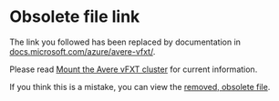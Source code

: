 # Obsolete file link

The link you followed has been replaced by documentation in [docs.microsoft.com/azure/avere-vfxt/](https://docs.microsoft.com/azure/avere-vfxt/). 

Please read [Mount the Avere vFXT cluster](https://docs.microsoft.com/en-us/azure/avere-vfxt/avere-vfxt-mount-clients) for current information.

If you think this is a mistake, you can view the [removed, obsolete file](https://github.com/Azure/Avere/blob/master/docs/legacy/obs/mount_clients.md).
